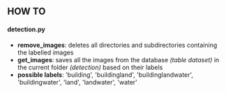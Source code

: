 ## HOW TO

#### detection.py
- **remove_images**: deletes all directories and subdirectories containing the labelled images
- **get_images**: saves all the images from the database _(table dataset)_ in the current folder _(detection)_ based on their labels
- **possible labels**: 'building', 'buildingland', 'buildinglandwater', 'buildingwater', 'land', 'landwater', 'water'


